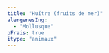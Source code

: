```yaml
---
title: "Huïtre (fruits de mer)"
alergenesIng:
  - "Mollusque"
pFrais: true
itype: "animaux"
---
```

